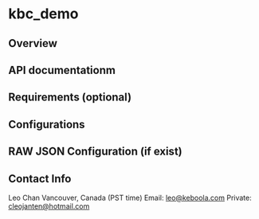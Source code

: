 # kbc_demo

## Overview 

## API documentationm

## Requirements (optional)

## Configurations

## RAW JSON Configuration (if exist)


## Contact Info
Leo Chan
Vancouver, Canada (PST time) 
Email: leo@keboola.com
Private: cleojanten@hotmail.com